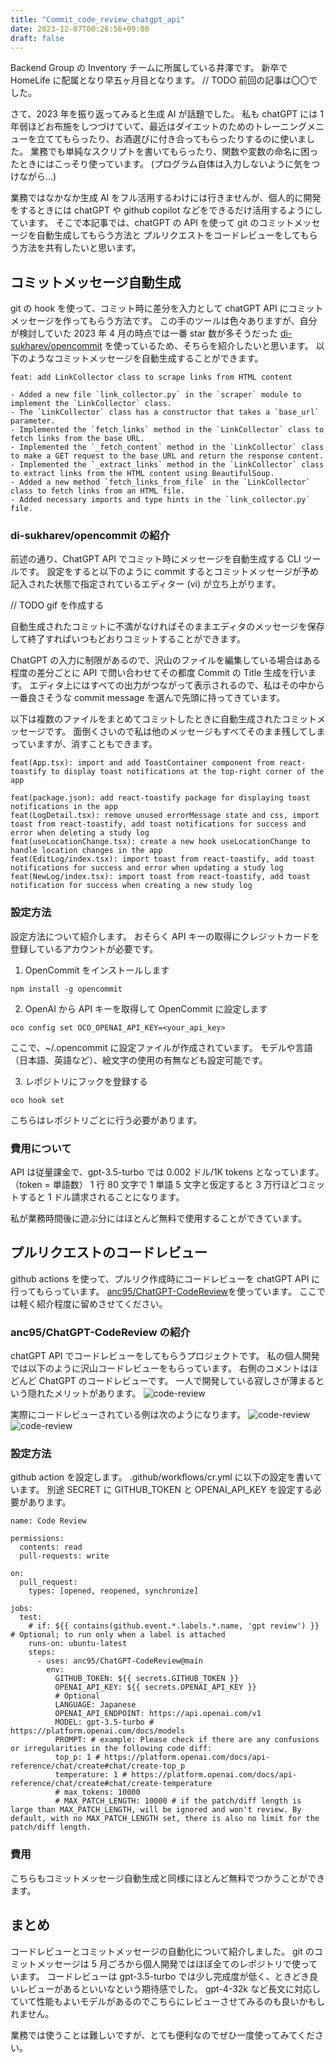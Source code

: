 ```yaml
---
title: "Commit_code_review_chatgpt_api"
date: 2023-12-07T00:26:56+09:00
draft: false
---
```


Backend Group の Inventory チームに所属している井澤です。
新卒で HomeLife に配属となり早五ヶ月目となります。
// TODO
前回の記事は〇〇でした。

さて、2023 年を振り返ってみると生成 AI が話題でした。
私も chatGPT には 1 年弱ほどお布施をしつづけていて、最近はダイエットのためのトレーニングメニューを立ててもらったり、お酒選びに付き合ってもらったりするのに使いました。
業務でも単純なスクリプトを書いてもらったり、関数や変数の命名に困ったときにはこっそり使っています。 (プログラム自体は入力しないように気をつけながら...)

業務ではなかなか生成 AI をフル活用するわけには行きませんが、個人的に開発をするときには chatGPT や github copilot などをできるだけ活用するようにしています。
そこで本記事では、chatGPT の API を使って git のコミットメッセージを自動生成してもらう方法と プルリクエストをコードレビューをしてもらう方法を共有したいと思います。

## コミットメッセージ自動生成

git の hook を使って、コミット時に差分を入力として chatGPT API にコミットメッセージを作ってもらう方法です。
この手のツールは色々ありますが、自分が検討していた 2023 年 4 月の時点では一番 star 数が多そうだった
[di-sukharev/opencommit](https://github.com/di-sukharev/opencommit) を使っているため、そちらを紹介したいと思います。
以下のようなコミットメッセージを自動生成することができます。

```
feat: add LinkCollector class to scrape links from HTML content

- Added a new file `link_collector.py` in the `scraper` module to implement the `LinkCollector` class.
- The `LinkCollector` class has a constructor that takes a `base_url` parameter.
- Implemented the `fetch_links` method in the `LinkCollector` class to fetch links from the base URL.
- Implemented the `_fetch_content` method in the `LinkCollector` class to make a GET request to the base URL and return the response content.
- Implemented the `_extract_links` method in the `LinkCollector` class to extract links from the HTML content using BeautifulSoup.
- Added a new method `fetch_links_from_file` in the `LinkCollector` class to fetch links from an HTML file.
- Added necessary imports and type hints in the `link_collector.py` file.
```

### di-sukharev/opencommit の紹介

前述の通り、ChatGPT API でコミット時にメッセージを自動生成する CLI ツールです。
設定をすると以下のように commit するとコミットメッセージが予め記入された状態で指定されているエディター (vi) が立ち上がります。

// TODO gif を作成する

自動生成されたコミットに不満がなければそのままエディタのメッセージを保存して終了すればいつもどおりコミットすることができます。

ChatGPT の入力に制限があるので、沢山のファイルを編集している場合はある程度の差分ごとに API で問い合わせてその都度 Commit の Title 生成を行います。
エディタ上にはすべての出力がつながって表示されるので、私はその中から一番良さそうな commit message を選んで先頭に持ってきています。

以下は複数のファイルをまとめてコミットしたときに自動生成されたコミットメッセージです。
面倒くさいので私は他のメッセージもすべてそのまま残してしまっていますが、消すこともできます。

```
feat(App.tsx): import and add ToastContainer component from react-toastify to display toast notifications at the top-right corner of the app

feat(package.json): add react-toastify package for displaying toast notifications in the app
feat(LogDetail.tsx): remove unused errorMessage state and css, import toast from react-toastify, add toast notifications for success and error when deleting a study log
feat(useLocationChange.tsx): create a new hook useLocationChange to handle location changes in the app
feat(EditLog/index.tsx): import toast from react-toastify, add toast notifications for success and error when updating a study log
feat(NewLog/index.tsx): import toast from react-toastify, add toast notification for success when creating a new study log
```

### 設定方法

設定方法について紹介します。
おそらく API キーの取得にクレジットカードを登録しているアカウントが必要です。

1. OpenCommit をインストールします

```
npm install -g opencommit
```

2. OpenAI から API キーを取得して OpenCommit に設定します

```
oco config set OCO_OPENAI_API_KEY=<your_api_key>
```

ここで、~/.opencommit に設定ファイルが作成されています。
モデルや言語（日本語、英語など）、絵文字の使用の有無なども設定可能です。

3. レポジトリにフックを登録する

```
oco hook set
```

こちらはレポジトリごとに行う必要があります。

### 費用について

API は従量課金で、gpt-3.5-turbo では 0.002 ドル/1K tokens となっています。（token = 単語数）
1 行 80 文字で 1 単語 5 文字と仮定すると 3 万行ほどコミットすると 1 ドル請求されることになります。

私が業務時間後に遊ぶ分にはほとんど無料で使用することができています。

## プルリクエストのコードレビュー

github actions を使って、プルリク作成時にコードレビューを chatGPT API に行ってもらっています。
[anc95/ChatGPT-CodeReview](https://github.com/anc95/ChatGPT-CodeReview)を使っています。
ここでは軽く紹介程度に留めさせてください。

### anc95/ChatGPT-CodeReview の紹介

chatGPT API でコードレビューをしてもらうプロジェクトです。
私の個人開発では以下のように沢山コードレビューをもらっています。
右側のコメントはほどんど ChatGPT のコードレビューです。
一人で開発している寂しさが薄まるという隠れたメリットがあります。
![code-review](/img/codereview/codereview_sample.png)

実際にコードレビューされている例は次のようになります。
![code-review](/img/codereview/review_sample1.png)
![code-review](/img/codereview/review_sample2.png)

### 設定方法

github action を設定します。
.github/workflows/cr.yml に以下の設定を書いています。
別途 SECRET に GITHUB_TOKEN と OPENAI_API_KEY を設定する必要があります。

```
name: Code Review

permissions:
  contents: read
  pull-requests: write

on:
  pull_request:
    types: [opened, reopened, synchronize]

jobs:
  test:
    # if: ${{ contains(github.event.*.labels.*.name, 'gpt review') }} # Optional; to run only when a label is attached
    runs-on: ubuntu-latest
    steps:
      - uses: anc95/ChatGPT-CodeReview@main
        env:
          GITHUB_TOKEN: ${{ secrets.GITHUB_TOKEN }}
          OPENAI_API_KEY: ${{ secrets.OPENAI_API_KEY }}
          # Optional
          LANGUAGE: Japanese
          OPENAI_API_ENDPOINT: https://api.openai.com/v1
          MODEL: gpt-3.5-turbo # https://platform.openai.com/docs/models
          PROMPT: # example: Please check if there are any confusions or irregularities in the following code diff:
          top_p: 1 # https://platform.openai.com/docs/api-reference/chat/create#chat/create-top_p
          temperature: 1 # https://platform.openai.com/docs/api-reference/chat/create#chat/create-temperature
          # max_tokens: 10000
          # MAX_PATCH_LENGTH: 10000 # if the patch/diff length is large than MAX_PATCH_LENGTH, will be ignored and won't review. By default, with no MAX_PATCH_LENGTH set, there is also no limit for the patch/diff length.
```

### 費用

こちらもコミットメッセージ自動生成と同様にほとんど無料でつかうことができます。

## まとめ

コードレビューとコミットメッセージの自動化について紹介しました。
git のコミットメッセージは 5 月ごろから個人開発ではほぼ全てのレポジトリで使っています。
コードレビューは gpt-3.5-turbo では少し完成度が低く、ときどき良いレビューがあるといいなという期待感でした。
gpt-4-32k など長文に対応していて性能もよいモデルがあるのでこちらにレビューさせてみるのも良いかもしれません。

業務では使うことは難しいですが、とても便利なのでぜひ一度使ってみてください。
